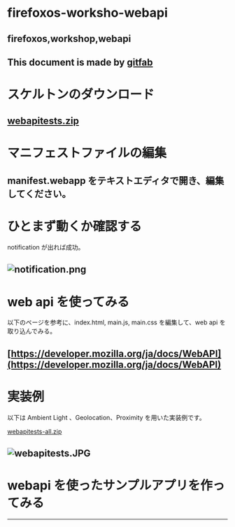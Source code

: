# firefoxos-worksho-webapi
## firefoxos,workshop,webapi
This document is made by [gitfab](http://gitfab.org)
---
# スケルトンのダウンロード


[webapitests.zip](https://raw.github.com/dadaa/firefoxos-worksho-webapi/master/gitfab/resources/webapitests.zip)
---
# マニフェストファイルの編集
manifest.webapp をテキストエディタで開き、編集してください。
---
# ひとまず動くか確認する
notification が出れば成功。

![notification.png](https://raw.github.com/dadaa/firefoxos-worksho-webapi/master/gitfab/resources/notification.png)
---
# web api を使ってみる
以下のページを参考に、index.html, main.js, main.css を編集して、web api を取り込んでみる。

[https://developer.mozilla.org/ja/docs/WebAPI](https://developer.mozilla.org/ja/docs/WebAPI)
---
# 実装例
以下は Ambient Light 、Geolocation、Proximity を用いた実装例です。

[webapitests-all.zip](https://raw.github.com/dadaa/firefoxos-worksho-webapi/master/gitfab/resources/webapitests-all.zip)

![webapitests.JPG](https://raw.github.com/dadaa/firefoxos-worksho-webapi/master/gitfab/resources/webapitests.JPG)
---
# webapi を使ったサンプルアプリを作ってみる

---
